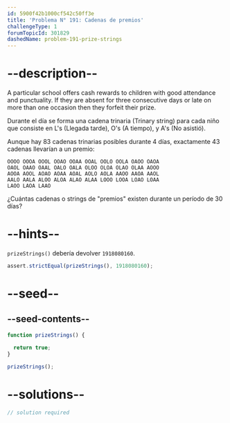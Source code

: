 ```yaml
---
id: 5900f42b1000cf542c50ff3e
title: 'Problema N° 191: Cadenas de premios'
challengeType: 1
forumTopicId: 301829
dashedName: problem-191-prize-strings
---
```


# --description--

A particular school offers cash rewards to children with good attendance and punctuality. If they are absent for three consecutive days or late on more than one occasion then they forfeit their prize.

Durante el día se forma una cadena trinaria (Trinary string) para cada niño que consiste en L's (Llegada tarde), O's (A tiempo), y A's (No asistió).

Aunque hay 83 cadenas trinarias posibles durante 4 días, exactamente 43 cadenas llevarían a un premio:

```markup
OOOO OOOA OOOL OOAO OOAA OOAL OOLO OOLA OAOO OAOA
OAOL OAAO OAAL OALO OALA OLOO OLOA OLAO OLAA AOOO
AOOA AOOL AOAO AOAA AOAL AOLO AOLA AAOO AAOA AAOL
AALO AALA ALOO ALOA ALAO ALAA LOOO LOOA LOAO LOAA
LAOO LAOA LAAO
```

¿Cuántas cadenas o strings de "premios" existen durante un período de 30 días?

# --hints--

`prizeStrings()` debería devolver `1918080160`.

```js
assert.strictEqual(prizeStrings(), 1918080160);
```

# --seed--

## --seed-contents--

```js
function prizeStrings() {

  return true;
}

prizeStrings();
```

# --solutions--

```js
// solution required
```
